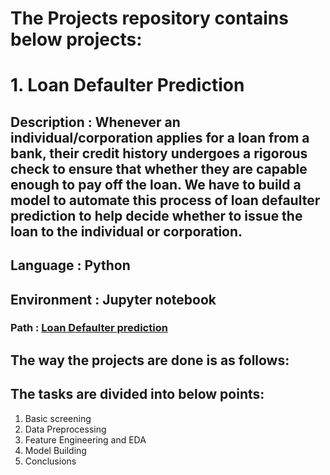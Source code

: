 # The Projects repository contains below projects: 


# 1. Loan Defaulter Prediction

## Description : Whenever an individual/corporation applies for a loan from a bank, their credit history undergoes a rigorous check to ensure that whether they are capable enough to pay off the loan. We have to build a model to automate this process of loan defaulter prediction to help decide whether to issue the loan to the individual or corporation.

## Language : Python

## Environment : Jupyter notebook
### Path : <a href="https://github.com/Sneha1-1/Projects/tree/main/Loan_Defaulter_Prediction" > Loan Defaulter prediction</a>

## The way the projects are done is as follows:
## The tasks are divided into below points:
1. Basic screening
2. Data Preprocessing
3. Feature Engineering and EDA
5. Model Building
6. Conclusions

